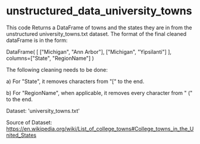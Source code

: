 # unstructured_data_university_towns

This code Returns a DataFrame of towns and the states they are in from the unstructured university_towns.txt dataset. The format of the final cleaned dataFrame is in the form:

DataFrame( [ ["Michigan", "Ann Arbor"], ["Michigan", "Yipsilanti"] ], columns=["State", "RegionName"] )

The following cleaning needs to be done:

a) For "State", it removes characters from "[" to the end.

b) For "RegionName", when applicable, it removes every character from " (" to the end.

Dataset: 'university_towns.txt'

Source of Dataset: https://en.wikipedia.org/wiki/List_of_college_towns#College_towns_in_the_United_States
